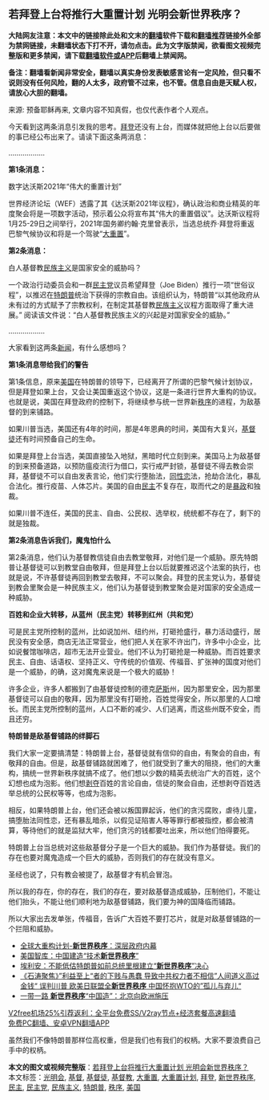  <h2>若拜登上台将推行大重置计划 光明会新世界秩序？</h2> <p class="notice"><b>大陆网友注意：本文中的链接除此处和文末的<a href="https://github.com/bannedbook/fanqiang" >翻墙</a>软件下载和<a href="https://github.com/killgcd/justmysocks/blob/master/README.md">翻墙推荐</a>链接外全部为禁网链接，未翻墙状态下打不开，请勿点击。此为文字版禁闻，欲看图文视频完整版和更多禁闻，请下载<a href="https://github.com/bannedbook/fanqiang">翻墙软件或APP</a>后翻墙上禁闻网。</p><p>备注：翻墙看新闻非常安全，翻墙以真实身份发表敏感言论有一定风险，但只看不说则没有任何风险，翻的人太多，政府管不过来，也不管。信息自由是天赋人权，请放心大胆的翻墙。</b></p>  <div class="entry"> <p></p> <p>来源: 预备耶稣再来, 文章内容不知真假，也仅代表作者个人观点。</p> <p>今天看到这两条消息引发我的思考。<a href="https://www.bannedbook.org/bnews/tag/%e6%8b%9c%e7%99%bb/" class="st_tag internal_tag" rel="tag" title="标签 拜登 下的日志">拜登</a>还没有上台，而媒体就把他上台以后要做的事已经公布出来了。请读下面这条两消息：</p> <p>………………</p> <p><b>第1条消息：</b></p> <p>数字达沃斯2021年“伟大的重置计划”</p> <p>世界经济论坛（WEF）透露了其《达沃斯2021年议程》，确认政治和商业精英的年度聚会将是一项数字活动，预示着公众将宣布其“伟大的重置倡议”。达沃斯议程将1月25-29日之间举行，2021年国务卿约翰·克里曾表示，当选总统乔·拜登将重返巴黎气候协议和将是一个驾驶“<a href="https://www.bannedbook.org/bnews/tag/%e5%a4%a7%e9%87%8d%e7%bd%ae/" class="st_tag internal_tag" rel="tag" title="标签 大重置 下的日志">大重置</a>”。</p>  <p><b>第2条消息：</b></p> <p>白人基督教<span class='wp_keywordlink'><a href="https://www.bannedbook.org/forum11/topic333.html" title="禁片：民族主义和三座大山" target="_blank">民族主义</a></span>是国家安全的威胁吗？</p> <p>一个政治行动委员会和一群<a href="https://www.bannedbook.org/bnews/tag/%e6%b0%91%e4%b8%bb%e5%85%9a/" class="st_tag internal_tag" rel="tag" title="标签 民主党 下的日志">民主党</a>议员希望拜登（Joe Biden）推行一项“世俗议程”，以推迟在<a href="https://www.bannedbook.org/bnews/tag/%e7%89%b9%e6%9c%97%e6%99%ae/" class="st_tag internal_tag" rel="tag" title="标签 特朗普 下的日志">特朗普</a>统治下获得的宗教自由。该组织认为，特朗普&#8220;以其他政府从未有过的方式赋予了宗教权利，在制定其基督教<a href="https://www.bannedbook.org/bnews/tag/%E6%B0%91%E6%97%8F%E4%B8%BB%E4%B9%89/" class="st_tag internal_tag" rel="tag" title="标签 民族主义 下的日志">民族主义</a>议程方面取得了重大进展。&#8221; 阅读该文件说：“白人基督教民族主义的兴起是对国家安全的威胁。”</p> <p>………………</p> <p>大家看到这两条<span class='wp_keywordlink_affiliate'><a href="https://www.bannedbook.org/" title="新闻">新闻</a></span>，有什么感想吗？</p> <p><b>第1条消息带给我们的警告</b></p> <p>第1条信息，原来<a href="https://www.bannedbook.org/bnews/tag/%e7%be%8e%e5%9b%bd/" class="st_tag internal_tag" rel="tag" title="标签 美国 下的日志">美国</a>在特朗普的领导下，已经离开了所谓的巴黎气候计划协议，但是拜登如果上台，又会让美国重返这个协议，这是一条进行世界大重构的协议。也就是说，美国在拜登政府的控制下，将继续参与统一世界新<a href="https://www.bannedbook.org/bnews/tag/%e7%a7%a9%e5%ba%8f/" class="st_tag internal_tag" rel="tag" title="标签 秩序 下的日志">秩序</a>的进程，为敌基督的到来铺路。</p>  <p>如果川普当选，美国还有4年的时间，那是4年恩典的时间，美国有大复兴，<a href="https://www.bannedbook.org/bnews/tag/%e5%9f%ba%e7%9d%a3%e5%be%92/" class="st_tag internal_tag" rel="tag" title="标签 基督徒 下的日志">基督徒</a>还有时间预备自己的生命。</p> <p>如果是拜登上台当选，美国直接坠入地狱，黑暗时代立刻到来。美国马上为敌基督的到来预备道路，以预防瘟疫流行为借口，实行戒严封锁，基督徒不得去教会崇拜，基督徒不可以自由发表言论，他们实行堕胎法，<span class='wp_keywordlink'><a href="https://www.bannedbook.org/forum57/topic6302.html" title="我所知道的地球历史与奥秘篇（十）：同性恋与吸毒" target="_blank">同性恋</a></span>法，抢劫合法化，暴乱合法化。推行疫苗、人体芯片。美国的自由<a href="https://www.bannedbook.org/bnews/tag/%e6%b0%91%e4%b8%bb/" class="st_tag internal_tag" rel="tag" title="标签 民主 下的日志">民主</a>不复存在，取而代之的是<span class='wp_keywordlink'><a href="https://www.bannedbook.org/forum11/topic276.html" title="禁片：评中国共产党的暴政" target="_blank">暴政</a></span>和独裁。</p> <p>如果川普不连任，美国的民主、自由、公民权、选举权，统统都不存在了，剩下的就是独裁。</p> <p><b>第2条消息告诉我们，魔鬼怕什么</b></p> <p>第2条消息，他们认为基督教信徒自由去教堂敬拜，对他们是一个威胁。原先特朗普让基督徒可以到教堂自由敬拜，但是拜登上台以后就要推迟这个法案的执行，也就是说，不许基督徒再回到教堂去敬拜，不可以聚会。拜登的民主党认为，基督徒到教会里聚会是一种民族主义，他们认为基督徒到教堂聚会是对国家的安全造成一种威胁。</p> <p><b>百姓和企业大转移，从蓝州（民主党）转移到红州（共和党）</b></p> <p>可是民主党所控制的蓝州，比如说加州、纽约州，打砸抢盛行，暴力活动盛行，居民没有安全感，商店无法正常营业，他们把人关在家不许出门，许多中小企业，比如说餐馆咖啡店，超市无法开业营业。他们不认为打砸抢是一种威胁。而百姓要求民主、自由、话语权、坚持正义、守传统的价值观、传福音、扩张神的国度对他们是一个威胁，的确，这对魔鬼来说是一个极大的威胁！</p>  <p>许多企业，许多人都搬到了由基督徒控制的德克<span class='wp_keywordlink'><a href="https://www.bannedbook.org/forum5/topic42.html" title="萨斯、诚信与自救" target="_blank">萨斯</a></span>州，因为那里安全，因为那里基督徒可以自由的敬拜，因为那里没有打砸抢，百姓觉得安全，所以那里的人口增长。而民主党所控制的蓝州，人口不断的减少、人们逃离，而这些州既不安全，而且还穷。</p> <p><b>特朗普是敌基督铺路的绊脚石</b></p> <p>我们大家一定要搞清楚：特朗普上台，基督徒就有信仰的自由，有聚会的自由，有敬拜的自由。但是，敌基督铺路就困难了，他们就受到了重大的阻挠，他们的大重构，搞统一世界新秩序就搞不成了。他们想以少数的精英去统治广大的百姓，这个幻想也成为泡影。他们想<span class='wp_keywordlink'><a href="https://www.bannedbook.org/forum2/topic21.html" title="《剥夺》 黄建民 著" target="_blank">剥夺</a></span>百姓的言论自由，信徒的聚会自由，还想剥夺百姓选举总统的公民权等等，也成为泡影。</p> <p>相反，如果特朗普上台，他们还会被以叛国罪起诉，他们的贪污腐败，虐待儿童，搞堕胎法同性恋，还有暴乱暗杀，以假见证陷害人等等罪行都被指控，都会被清算，等待他们的就是监狱大牢，他们贪污的钱都要吐出来，所以他们怕得要死。</p> <p>特朗普上台当总统对这些敌基督分子是一个巨大的威胁。我们作为基督徒。我们的存在也要对魔鬼造成一个巨大的威胁，否则我们的存在就没有意义。</p> <p>圣经也说了，只有教会被提了，敌基督才有机会冒泡。</p> <p>所以我的存在，你的存在，我们的存在，要对敌基督造成威胁，压制他们，不能让他们抬头，不能让他们顺利地为敌基督铺路，我们要为神的国降临而铺路。</p>  <p>所以大家出去发单张，传福音，告诉广大百姓不要打芯片，就是对敌基督铺路的一个拦阻和威胁。</p> <ul class='op-related-articles' title='相关阅读'> <li><a href='https://www.bannedbook.org/bnews/comments/20201226/1455351.html' target='_blank'>全球大重构计划-<b>新世界秩序</b>：深层政府内幕</a></li> <li><a href='https://www.bannedbook.org/bnews/headline/20200317/1294866.html' target='_blank'>美国智库：中国建造“技术<b>新世界秩序</b>”</a></li> <li><a href='https://www.bannedbook.org/bnews/cnnews/20190521/1131000.html' target='_blank'>埃利安：不能低估特朗普如前总统里根建立“<b>新世界秩序</b>”决心</a></li> <li><a href='https://www.bannedbook.org/bnews/bannedvideo/20180813/984660.html' target='_blank'>《石涛聚焦》”利益至上“者的下贱与愚蠢 导致中共权力者不相信”人间道义高过金钱“ 误判川普 欧美日联盟全<b>新世界秩序</b> 中国怀抱WTO的”孤儿与弃儿“</a></li> <li><a href='https://www.bannedbook.org/bnews/cbnews/20180310/912645.html' target='_blank'>一带一路 <b>新世界秩序</b>“中国造”：北京向欧洲施压</a></li> </ul> <p class="texttj"> <a href="https://github.com/bannedbook/fanqiang/wiki/V2ray%E6%9C%BA%E5%9C%BA" target="_blank">V2free机场25%引荐返利：全平台免费SS/V2ray节点+经济套餐高速翻墙</a><br/> <a href="https://github.com/bannedbook/fanqiang/wiki/%E7%A6%81%E9%97%BB%E7%BD%91%E5%AE%89%E5%8D%93%E7%BF%BB%E5%A2%99%E6%96%B0%E9%97%BBAPP" target="_blank">免费PC翻墙、安卓VPN翻墙APP</a></p><p>虽然我们不像特朗普那样位高权重，但是我们也有我们的权柄。大家不要浪费自己手中的权柄。</p><a name='sharetosocial'></a>       <div><b>本文的图文或视频完整版</b>：<a href='https://www.bannedbook.org/bnews/cbnews/20201231/1458291.html'>若拜登上台将推行大重置计划 光明会新世界秩序？</a></div>  </div><!--END ENTRY--> <div class="postfooter"> <div>本文标签：<a href="https://www.bannedbook.org/bnews/tag/%e5%85%89%e6%98%8e%e4%bc%9a/" rel="tag">光明会</a>, <a href="https://www.bannedbook.org/bnews/tag/%E5%9F%BA%E7%9D%A3/" rel="tag">基督</a>, <a href="https://www.bannedbook.org/bnews/tag/%e5%9f%ba%e7%9d%a3%e5%be%92/" rel="tag">基督徒</a>, <a href="https://www.bannedbook.org/bnews/tag/%e5%9f%ba%e7%9d%a3%e6%95%99/" rel="tag">基督教</a>, <a href="https://www.bannedbook.org/bnews/tag/%e5%a4%a7%e9%87%8d%e7%bd%ae/" rel="tag">大重置</a>, <a href="https://www.bannedbook.org/bnews/tag/%e5%a4%a7%e9%87%8d%e7%bd%ae%e8%ae%a1%e5%88%92/" rel="tag">大重置计划</a>, <a href="https://www.bannedbook.org/bnews/tag/%e6%8b%9c%e7%99%bb/" rel="tag">拜登</a>, <a href="https://www.bannedbook.org/bnews/tag/%e6%96%b0%e4%b8%96%e7%95%8c%e7%a7%a9%e5%ba%8f/" rel="tag">新世界秩序</a>, <a href="https://www.bannedbook.org/bnews/tag/%e6%b0%91%e4%b8%bb/" rel="tag">民主</a>, <a href="https://www.bannedbook.org/bnews/tag/%e6%b0%91%e4%b8%bb%e5%85%9a/" rel="tag">民主党</a>, <a href="https://www.bannedbook.org/bnews/tag/%E6%B0%91%E6%97%8F%E4%B8%BB%E4%B9%89/" rel="tag">民族主义</a>, <a href="https://www.bannedbook.org/bnews/tag/%e7%89%b9%e6%9c%97%e6%99%ae/" rel="tag">特朗普</a>, <a href="https://www.bannedbook.org/bnews/tag/%e7%a7%a9%e5%ba%8f/" rel="tag">秩序</a>, <a href="https://www.bannedbook.org/bnews/tag/%e7%be%8e%e5%9b%bd/" rel="tag">美国</a></div>  </div><!--END POSTFOOTER--> 